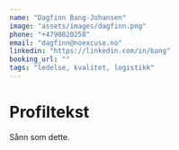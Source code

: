 ```yaml
---
name: "Dagfinn Bang-Johansen"
image: "assets/images/dagfinn.png"
phone: "+4790820258"
email: "dagfinn@noexcuse.no"
linkedin: "https://linkedin.com/in/bang"
booking_url: ""
tags: "ledelse, kvalitet, logistikk"
---
```


# Profiltekst

Sånn som dette.
